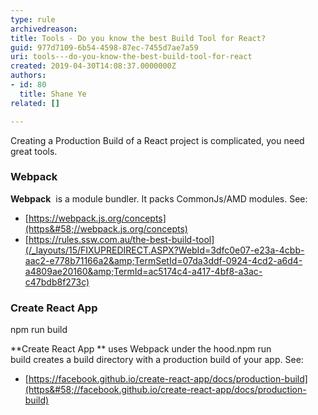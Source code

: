 ```yaml
---
type: rule
archivedreason: 
title: Tools - Do you know the best Build Tool for React?
guid: 977d7109-6b54-4598-87ec-7455d7ae7a59
uri: tools---do-you-know-the-best-build-tool-for-react
created: 2019-04-30T14:08:37.0000000Z
authors:
- id: 80
  title: Shane Ye
related: []

---
```


Creating a Production Build of a React project is complicated, you need great tools.

<!--endintro-->

### Webpack


**Webpack**  is a module bundler. It packs CommonJs/AMD modules. See:

* [https://webpack.js.org/concepts](https&#58;//webpack.js.org/concepts)
* [https://rules.ssw.com.au/the-best-build-tool](/_layouts/15/FIXUPREDIRECT.ASPX?WebId=3dfc0e07-e23a-4cbb-aac2-e778b71166a2&amp;TermSetId=07da3ddf-0924-4cd2-a6d4-a4809ae20160&amp;TermId=ac5174c4-a417-4bf8-a3ac-c47bdb8f273c)


### Create React App


npm run build

**Create React App ** uses Webpack under the hood.npm run build creates a build directory with a production build of your app. See:

* [https://facebook.github.io/create-react-app/docs/production-build](https&#58;//facebook.github.io/create-react-app/docs/production-build)
